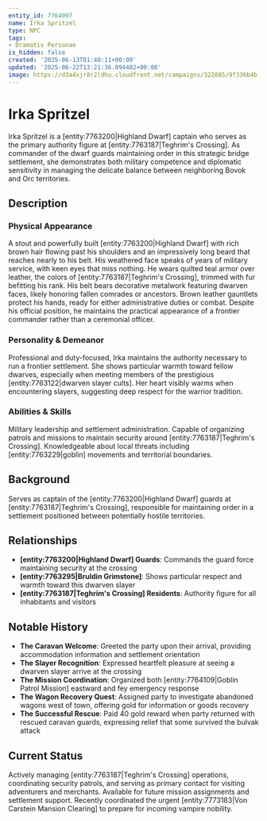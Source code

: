```yaml
---
entity_id: 7764097
name: Irka Spritzel
type: NPC
tags:
- Dramatis Personae
is_hidden: false
created: '2025-06-13T01:40:11+00:00'
updated: '2025-06-22T13:21:36.094482+00:00'
image: https://d3a4xjr8r2ldhu.cloudfront.net/campaigns/322885/9f336b4b-0d98-44b0-a807-a7adf686e48b.jpg
---
```


# Irka Spritzel

Irka Spritzel is a [entity:7763200|Highland Dwarf] captain who serves as the primary authority figure at [entity:7763187|Teghrim's Crossing]. As commander of the dwarf guards maintaining order in this strategic bridge settlement, she demonstrates both military competence and diplomatic sensitivity in managing the delicate balance between neighboring Bovok and Orc territories.

## Description

### Physical Appearance

A stout and powerfully built [entity:7763200|Highland Dwarf] with rich brown hair flowing past his shoulders and an impressively long beard that reaches nearly to his belt. His weathered face speaks of years of military service, with keen eyes that miss nothing. He wears quilted teal armor over leather, the colors of [entity:7763187|Teghrim's Crossing], trimmed with fur befitting his rank. His belt bears decorative metalwork featuring dwarven faces, likely honoring fallen comrades or ancestors. Brown leather gauntlets protect his hands, ready for either administrative duties or combat. Despite his official position, he maintains the practical appearance of a frontier commander rather than a ceremonial officer.

### Personality & Demeanor

Professional and duty-focused, Irka maintains the authority necessary to run a frontier settlement. She shows particular warmth toward fellow dwarves, especially when meeting members of the prestigious [entity:7763122|dwarven slayer cults]. Her heart visibly warms when encountering slayers, suggesting deep respect for the warrior tradition.

### Abilities & Skills

Military leadership and settlement administration. Capable of organizing patrols and missions to maintain security around [entity:7763187|Teghrim's Crossing]. Knowledgeable about local threats including [entity:7763229|goblin] movements and territorial boundaries.

## Background

Serves as captain of the [entity:7763200|Highland Dwarf] guards at [entity:7763187|Teghrim's Crossing], responsible for maintaining order in a settlement positioned between potentially hostile territories.

## Relationships

- **[entity:7763200|Highland Dwarf] Guards**: Commands the guard force maintaining security at the crossing
- **[entity:7763295|Bruldin Grimstone]**: Shows particular respect and warmth toward this dwarven slayer
- **[entity:7763187|Teghrim's Crossing] Residents**: Authority figure for all inhabitants and visitors

## Notable History

- **The Caravan Welcome**: Greeted the party upon their arrival, providing accommodation information and settlement orientation
- **The Slayer Recognition**: Expressed heartfelt pleasure at seeing a dwarven slayer arrive at the crossing
- **The Mission Coordination**: Organized both [entity:7764109|Goblin Patrol Mission] eastward and fey emergency response
- **The Wagon Recovery Quest**: Assigned party to investigate abandoned wagons west of town, offering gold for information or goods recovery
- **The Successful Rescue**: Paid 40 gold reward when party returned with rescued caravan guards, expressing relief that some survived the bulvak attack

## Current Status

Actively managing [entity:7763187|Teghrim's Crossing] operations, coordinating security patrols, and serving as primary contact for visiting adventurers and merchants. Available for future mission assignments and settlement support. Recently coordinated the urgent [entity:7773183|Von Carstein Mansion Clearing] to prepare for incoming vampire nobility.